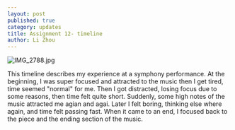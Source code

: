 ```yaml
---
layout: post
published: true
category: updates
title: Assignment 12- timeline
author: Li Zhou
---
```

![IMG_2788.jpg]({{site.baseurl}}/assets/IMG_2788.jpg)

This timeline describes my experience at a symphony performance. At the beginning, I was super focused and attracted to the music then I get tired, time seemed "normal" for me. Then I got distracted, losing focus due to some reasons, then time felt quite short. Suddenly, some high notes of the music attracted me agian and agai. Later I felt boring, thinking else where again, and time felt passing fast. When it came to an end, I focused back to the piece and the ending section of the music.
